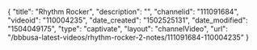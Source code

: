 {
    "title": "Rhythm Rocker",
    "description": "",
    "channelid": "111091684",
    "videoid": "110004235",
    "date_created": "1502525131",
    "date_modified": "1504049175",
    "type": "captivate",
    "layout": "channelVideo",
    "url": "\/bbbusa-latest-videos\/rhythm-rocker-2-notes\/111091684-110004235"
}